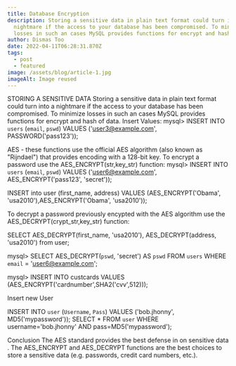 ```yaml
---
title: Database Encryption
description: Storing a sensitive data in plain text format could turn into a
  nightmare if the access to your database has been compromised. To minimize
  losses in such an cases MySQL provides functions for encrypt and hash of data.
author: Dismas Too
date: 2022-04-11T06:28:31.870Z
tags:
  - post
  - featured
image: /assets/blog/article-1.jpg
imageAlt: Image reused
---
```

STORING A SENSITIVE DATA
Storing a sensitive data in plain text format could turn into a nightmare if the access to your database has been compromised. To minimize losses in such an cases MySQL provides functions for encrypt and hash of data.
Insert Values:
mysql> INSERT INTO `users` (`email`, `pswd`) VALUES ('user3@example.com', PASSWORD('pass123'));

AES - these functions use the official AES algorithm (also known as "Rijndael") that provides encoding with a 128-bit key. 
To encrypt a password use the AES_ENCRYPT(str,key_str) function:
mysql> INSERT INTO `users` (`email`, `pswd`) VALUES ('user6@example.com', AES_ENCRYPT('pass123', 'secret'));

INSERT into user (first_name, address) VALUES (AES_ENCRYPT('Obama', 'usa2010'),AES_ENCRYPT('Obama', 'usa2010'));

To decrypt a password previously encypted with the AES algorithm use the AES_DECRYPT(crypt_str,key_str) function:

SELECT AES_DECRYPT(first_name, 'usa2010'), AES_DECRYPT(address, 'usa2010') from user;

mysql> SELECT AES_DECRYPT(`pswd`, 'secret') AS `pswd` FROM `users` WHERE `email` = 'user6@example.com';

mysql> INSERT INTO custcards VALUES (AES_ENCRYPT('cardnumber',SHA2('cvv',512)));

Insert new User

INSERT INTO `user` (`Username`, `Pass`) VALUES ('bob.jhonny', MD5('mypassword'));
SELECT * FROM `user` WHERE username='bob.jhonny' AND pass=MD5('mypassword');

Conclusion
The AES standard provides the best defense in on sensitive data . The AES_ENCRYPT and AES_DECRYPT functions are the best choices to store a sensitive data (e.g. passwords, credit card numbers, etc.).